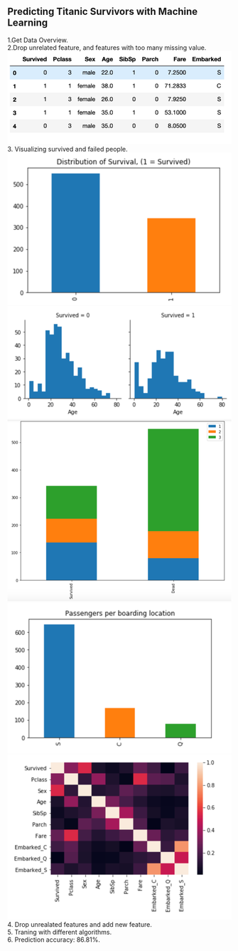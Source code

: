 ## Predicting Titanic Survivors with Machine Learning

1.Get Data Overview.<br/>
2.Drop unrelated feature, and features with too many missing value.<br/>
![](./resources/datahead.png)
3. Visualizing survived and failed people.<br/>
![](./resources/surfail.png)
![](./resources/age.png)
![](./resources/class.png)
![](./resources/port.png)
![](./resources/heat.png)
4. Drop unrealated features and add new feature.<br>
5. Traning with different algorithms.<br/>
6. Prediction accuracy: 86.81%.<br/>


